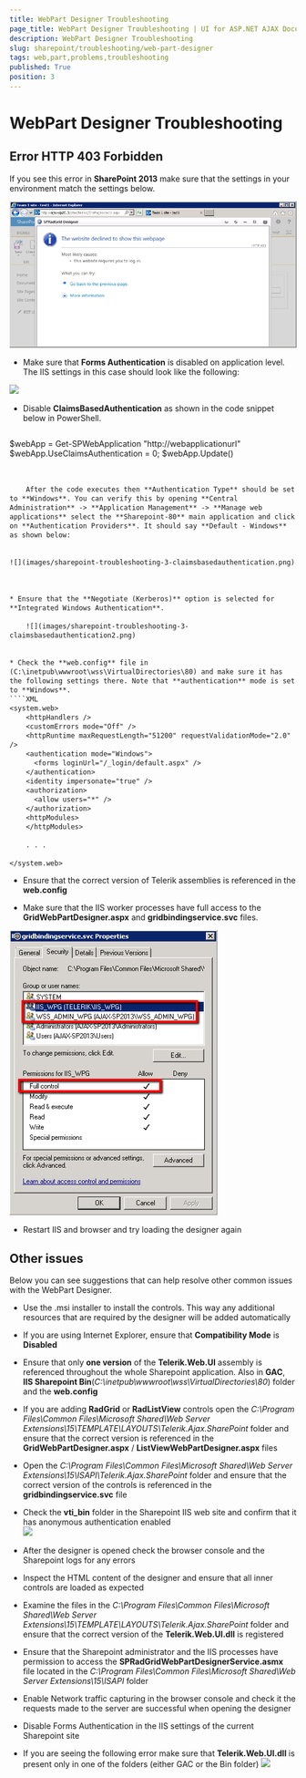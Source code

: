 ```yaml
---
title: WebPart Designer Troubleshooting
page_title: WebPart Designer Troubleshooting | UI for ASP.NET AJAX Documentation
description: WebPart Designer Troubleshooting
slug: sharepoint/troubleshooting/web-part-designer
tags: web,part,problems,troubleshooting
published: True
position: 3
---
```


# WebPart Designer Troubleshooting


## Error HTTP 403 Forbidden

If you see this error in **SharePoint 2013** make sure that the settings in your environment match the settings below.

![](images/sharepoint-troubleshooting-4-403forbidden.png)

* Make sure that **Forms Authentication** is disabled on application level. The IIS settings in this case should look like the following:

![](images/sharepoint-troubleshooting-1-anonymous-authentication.png)

* Disable **ClaimsBasedAuthentication** as shown in the code snippet below in PowerShell. 
    ````PowerShell
$webApp = Get-SPWebApplication "http://webapplicationurl"
$webApp.UseClaimsAuthentication = 0;
$webApp.Update()
````


    After the code executes then **Authentication Type** should be set to **Windows**. You can verify this by opening **Central Administration** -> **Application Management** -> **Manage web applications** select the **Sharepoint-80** main application and click on **Authentication Providers**. It should say **Default - Windows** as shown below: 
    
    
![](images/sharepoint-troubleshooting-3-claimsbasedauthentication.png)



* Ensure that the **Negotiate (Kerberos)** option is selected for **Integrated Windows Authentication**.

    ![](images/sharepoint-troubleshooting-3-claimsbasedauthentication2.png)


* Check the **web.config** file in (C:\inetpub\wwwroot\wss\VirtualDirectories\80) and make sure it has the following settings there. Note that **authentication** mode is set to **Windows**.  
````XML
<system.web>
    <httpHandlers />
    <customErrors mode="Off" />
    <httpRuntime maxRequestLength="51200" requestValidationMode="2.0" />
    <authentication mode="Windows">
      <forms loginUrl="/_login/default.aspx" />
    </authentication>
    <identity impersonate="true" />
    <authorization>
      <allow users="*" />
    </authorization>
    <httpModules>
    </httpModules>
	
	. . .
	
</system.web>
````


* Ensure that the correct version of Telerik assemblies is referenced in the **web.config** 

* Make sure that the IIS worker processes have full access to the **GridWebPartDesigner.aspx** and **gridbindingservice.svc** files.

![](images/sharepoint-troubleshooting-5-iis-worker-access.png)

* Restart IIS and browser and try loading the designer again


## Other issues


Below you can see suggestions that can help resolve other common issues with the WebPart Designer.


* Use the .msi installer to install the controls. This way any additional resources that are required by the designer will be added automatically

* If you are using Internet Explorer, ensure that **Compatibility Mode** is **Disabled**

* Ensure that only **one version** of the **Telerik.Web.UI** assembly is referenced throughout the whole Sharepoint application. Also in **GAC**, **IIS Sharepoint Bin**(*C:\inetpub\wwwroot\wss\VirtualDirectories\80*) folder and the **web.config**

* If you are adding **RadGrid** or **RadListView** controls open the *C:\Program Files\Common Files\Microsoft Shared\Web Server Extensions\15\TEMPLATE\LAYOUTS\Telerik.Ajax.SharePoint* folder and ensure that the correct version is referenced in the **GridWebPartDesigner.aspx** / **ListViewWebPartDesigner.aspx** files

* Open the *C:\Program Files\Common Files\Microsoft Shared\Web Server Extensions\15\ISAPI\Telerik.Ajax.SharePoint* folder and ensure that the correct version of the controls is referenced in the **gridbindingservice.svc** file

* Check the **vti_bin** folder in the Sharepoint IIS web site and confirm that it has anonymous authentication enabled  
![](images/sharepoint-troubleshooting-1-anonymous-authentication.png)

* After the designer is opened check the browser console and the Sharepoint logs for any errors

* Inspect the HTML content of the designer and ensure that all inner controls are loaded as expected

* Examine the files in the *C:\Program Files\Common Files\Microsoft Shared\Web Server Extensions\15\TEMPLATE\LAYOUTS\Telerik.Ajax.SharePoint* folder and ensure that the correct version of the **Telerik.Web.UI.dll** is registered

* Ensure that the Sharepoint administrator and the IIS processes have permission to access the **SPRadGridWebPartDesignerService.asmx** file located in the *C:\Program Files\Common Files\Microsoft Shared\Web Server Extensions\15\ISAPI* folder

* Enable Network traffic capturing in the browser console and check it the requests made to the server are successful when opening the designer

* Disable Forms Authentication in the IIS settings of the current Sharepoint site

* If you are seeing the following error make sure that **Telerik.Web.UI.dll** is present only in one of the folders (either GAC or the Bin folder)
![](images/sharepoint-troubleshooting-2-dublicate-assembly-exception.png)


